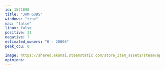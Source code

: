 ```yaml
---
id: 1571890
title: "JAM GODS"
windows: "true"
mac: "false"
linux: false
positive: 31
negative: 7
estimated_owners: "0 - 20000"
peak_ccu: 0

image: https://shared.akamai.steamstatic.com/store_item_assets/steam/apps/1571890/header.jpg?t=1663164762
opinions:
---
```


